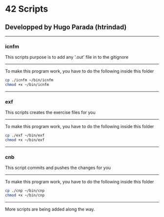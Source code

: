 # 42 Scripts

## Developped by Hugo Parada (htrindad)

---

### icnfm

This scripts purpose is to add any '.out' file in to the gitignore

---

To make this program work, you have to do the following inside this folder

```sh
cp ./icnfm ~/bin/icnfm
chmod +x ~/bin/icnfm
```

---

### exf

This scripts creates the exercise files for you

---

To make this program work, you have to do the following inside this folder

```sh
cp ./exf ~/bin/exf
chmod +x ~/bin/exf
```

---

### cnb

This script commits and pushes the changes for you

---

To make this program work, you have to do the following inside this folder

```sh
cp ./cnp ~/bin/cnp
chmod +x ~/bin/cnp
```

---

More scripts are being added along the way.
